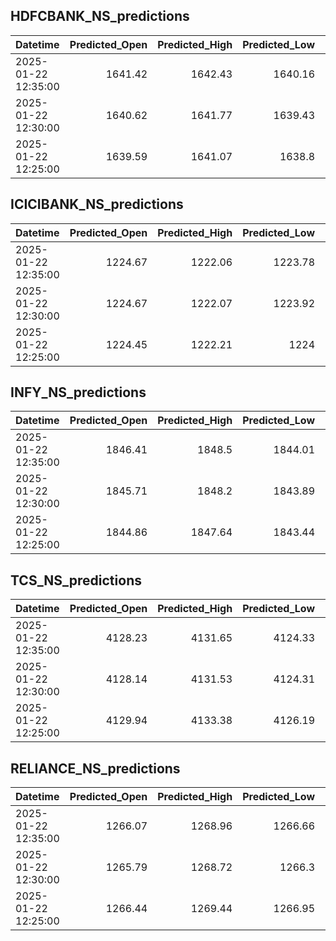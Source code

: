 ## HDFCBANK_NS_predictions
| Datetime            |   Predicted_Open |   Predicted_High |   Predicted_Low |   Predicted_Close |   Predicted_Volume |
|:--------------------|-----------------:|-----------------:|----------------:|------------------:|-------------------:|
| 2025-01-22 12:35:00 |          1641.42 |          1642.43 |         1640.16 |           1639.75 |            71715.7 |
| 2025-01-22 12:30:00 |          1640.62 |          1641.77 |         1639.43 |           1638.92 |            74199.8 |
| 2025-01-22 12:25:00 |          1639.59 |          1641.07 |         1638.8  |           1637.89 |            79015.9 |

## ICICIBANK_NS_predictions
| Datetime            |   Predicted_Open |   Predicted_High |   Predicted_Low |   Predicted_Close |   Predicted_Volume |
|:--------------------|-----------------:|-----------------:|----------------:|------------------:|-------------------:|
| 2025-01-22 12:35:00 |          1224.67 |          1222.06 |         1223.78 |           1225.32 |             111891 |
| 2025-01-22 12:30:00 |          1224.67 |          1222.07 |         1223.92 |           1225.41 |             119606 |
| 2025-01-22 12:25:00 |          1224.45 |          1222.21 |         1224    |           1225.7  |             134011 |

## INFY_NS_predictions
| Datetime            |   Predicted_Open |   Predicted_High |   Predicted_Low |   Predicted_Close |   Predicted_Volume |
|:--------------------|-----------------:|-----------------:|----------------:|------------------:|-------------------:|
| 2025-01-22 12:35:00 |          1846.41 |          1848.5  |         1844.01 |           1843.06 |            60346.7 |
| 2025-01-22 12:30:00 |          1845.71 |          1848.2  |         1843.89 |           1842.9  |            56601.2 |
| 2025-01-22 12:25:00 |          1844.86 |          1847.64 |         1843.44 |           1842.31 |            53961.7 |

## TCS_NS_predictions
| Datetime            |   Predicted_Open |   Predicted_High |   Predicted_Low |   Predicted_Close |   Predicted_Volume |
|:--------------------|-----------------:|-----------------:|----------------:|------------------:|-------------------:|
| 2025-01-22 12:35:00 |          4128.23 |          4131.65 |         4124.33 |           4129.18 |            18518.8 |
| 2025-01-22 12:30:00 |          4128.14 |          4131.53 |         4124.31 |           4128.98 |            18683.2 |
| 2025-01-22 12:25:00 |          4129.94 |          4133.38 |         4126.19 |           4130.83 |            18743.9 |

## RELIANCE_NS_predictions
| Datetime            |   Predicted_Open |   Predicted_High |   Predicted_Low |   Predicted_Close |   Predicted_Volume |
|:--------------------|-----------------:|-----------------:|----------------:|------------------:|-------------------:|
| 2025-01-22 12:35:00 |          1266.07 |          1268.96 |         1266.66 |           1266.99 |            68740.5 |
| 2025-01-22 12:30:00 |          1265.79 |          1268.72 |         1266.3  |           1266.55 |            68435.9 |
| 2025-01-22 12:25:00 |          1266.44 |          1269.44 |         1266.95 |           1267.19 |            70352.1 |

